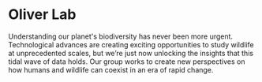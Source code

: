 # Oliver Lab
Understanding our planet's biodiversity has never been more urgent. Technological advances are creating exciting opportunities to study wildlife at unprecedented scales, but we’re just now unlocking the insights that this tidal wave of data holds. Our group works to create new perspectives on how humans and wildlife can coexist in an era of rapid change.